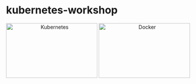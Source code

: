 # kubernetes-workshop

<div align=center>
  <img src="https://www.linuxadictos.com/wp-content/uploads/kubernetes-logo.jpg.webp" width="250" height="150" title="Kubernetes"/>
  <img src="https://upload.wikimedia.org/wikipedia/commons/thumb/4/4e/Docker_%28container_engine%29_logo.svg/1280px-Docker_%28container_engine%29_logo.svg.png" width="250" height="150" title="Docker"/>
</div>
